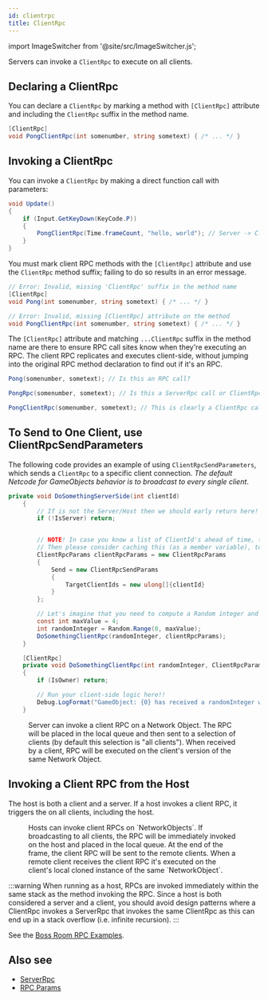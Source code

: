 ```yaml
---
id: clientrpc
title: ClientRpc
---
```

import ImageSwitcher from '@site/src/ImageSwitcher.js';


Servers can invoke a `ClientRpc` to execute on all clients.

<figure>
<ImageSwitcher 
lightImageSrc="/img/sequence_diagrams/RPCs/ClientRPCs.png?text=LightMode"
darkImageSrc="/img/sequence_diagrams/RPCs/ClientRPCs_Dark.png?text=DarkMode"/>
</figure>



## Declaring a ClientRpc

You can declare a `ClientRpc` by marking a method with `[ClientRpc]` attribute and including the `ClientRpc` suffix in the method name.

```csharp
[ClientRpc]
void PongClientRpc(int somenumber, string sometext) { /* ... */ }
```

## Invoking a ClientRpc

You can invoke a `ClientRpc` by making a direct function call with parameters:

```csharp
void Update()
{
    if (Input.GetKeyDown(KeyCode.P))
    {
        PongClientRpc(Time.frameCount, "hello, world"); // Server -> Client
    }
}
```

You must mark client RPC methods with the `[ClientRpc]` attribute and use the `ClientRpc` method suffix; failing to do so results in an error message.

```csharp
// Error: Invalid, missing 'ClientRpc' suffix in the method name
[ClientRpc]
void Pong(int somenumber, string sometext) { /* ... */ }

// Error: Invalid, missing [ClientRpc] attribute on the method
void PongClientRpc(int somenumber, string sometext) { /* ... */ }
```

The `[ClientRpc]` attribute and matching `...ClientRpc` suffix in the method name are there to ensure RPC call sites know when they're executing an RPC. The client RPC replicates and executes client-side, without jumping into the original RPC method declaration to find out if it's an RPC.

```csharp
Pong(somenumber, sometext); // Is this an RPC call?

PongRpc(somenumber, sometext); // Is this a ServerRpc call or ClientRpc call?

PongClientRpc(somenumber, sometext); // This is clearly a ClientRpc call
```

## To Send to One Client, use ClientRpcSendParameters

The following code provides an example of using `ClientRpcSendParameters`, which sends a `ClientRpc` to a specific client connection. _The default Netcode for GameObjects behavior is to broadcast to every single client_.

```csharp
private void DoSomethingServerSide(int clientId)
    {
        // If is not the Server/Host then we should early return here!
        if (!IsServer) return;


        // NOTE! In case you know a list of ClientId's ahead of time, that does not need change,
        // Then please consider caching this (as a member variable), to avoid Allocating Memory every time you run this function
        ClientRpcParams clientRpcParams = new ClientRpcParams
        {
            Send = new ClientRpcSendParams
            {
                TargetClientIds = new ulong[]{clientId}
            }
        };

        // Let's imagine that you need to compute a Random integer and want to send that to a client
        const int maxValue = 4;
        int randomInteger = Random.Range(0, maxValue);
        DoSomethingClientRpc(randomInteger, clientRpcParams);
    }

    [ClientRpc]
    private void DoSomethingClientRpc(int randomInteger, ClientRpcParams clientRpcParams = default)
    {
        if (IsOwner) return;

        // Run your client-side logic here!!
        Debug.LogFormat("GameObject: {0} has received a randomInteger with value: {1}", gameObject.name, randomInteger);
    }
```

<figure>
<ImageSwitcher 
lightImageSrc="/img/sequence_diagrams/RPCs/ClientRPCs_CertainClients.png?text=LightMode"
darkImageSrc="/img/sequence_diagrams/RPCs/ClientRPCs_CertainClients_Dark.png?text=DarkMode"/>
 <figcaption>Server can invoke a client RPC on a Network Object. The RPC will be placed in the local queue and then sent to a selection of clients (by default this selection is "all clients"). When received by a client, RPC will be executed on the client's version of the same Network Object.</figcaption>
</figure>

## Invoking a Client RPC from the Host

The host is both a client and a server. If a host invokes a client RPC, it triggers the on all clients, including the host.


<figure>
<ImageSwitcher 
lightImageSrc="/img/sequence_diagrams/RPCs/ClientRPCs_ClientHosts_CalledByClientHost.png?text=LightMode"
darkImageSrc="/img/sequence_diagrams/RPCs/ClientRPCs_ClientHosts_CalledByClientHost_Dark.png?text=DarkMode"/>
 <figcaption>Hosts can invoke client RPCs on `NetworkObjects`. If broadcasting to all clients, the RPC will be immediately invoked on the host and placed in the local queue. At the end of the frame, the client RPC will be sent to the remote clients. When a remote client receives the client RPC it's executed on the client's local cloned instance of the same `NetworkObject`.</figcaption>
</figure>

:::warning
When running as a host, RPCs are invoked immediately within the same stack as the method invoking the RPC. Since a host is both considered a server and a client, you should avoid design patterns where a ClientRpc invokes a ServerRpc that invokes the same ClientRpc as this can end up in a stack overflow (i.e. infinite recursion).
:::

See the [Boss Room RPC Examples](../../learn/bossroom/bossroom-actions).


## Also see

* [ServerRpc](serverrpc.md)
* [RPC Params](rpc-params.md)
